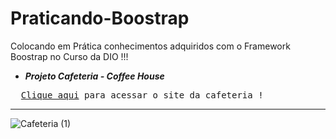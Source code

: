 # Praticando-Boostrap
Colocando em Prática conhecimentos adquiridos com o Framework Boostrap no Curso da DIO !!! 

- <b><i>Projeto Cafeteria - Coffee House</i></b>
<pre>
  <a href="https://dev-nathansilva.github.io/Praticando-Boostrap/" target="_blank">Clique aqui</a> para acessar o site da cafeteria !
</pre>

<hr>

![Cafeteria (1)](https://github.com/Dev-nathansilva/Praticando-Boostrap/assets/124079997/8833ead1-8b70-4a87-b8fe-8f6c33d77b2a)
